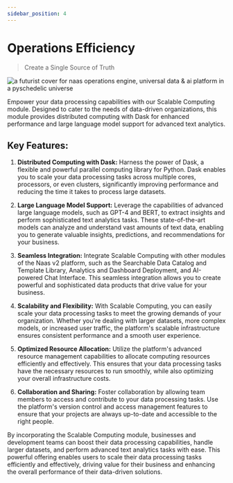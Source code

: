 ```yaml
---
sidebar_position: 4
---
```


# Operations Efficiency
> Create a Single Source of Truth 

![a futurist cover for naas operations engine, universal data & ai platform in a pyschedelic universe](https://media.discordapp.net/attachments/1084579666175729694/1107804138768715857/jeymassa_a_futurist_cover_for_naas_operations_engine_universal__fee85024-5b7b-4ac6-894b-6ac813d985f2.png?width=2180&height=1246)



Empower your data processing capabilities with our Scalable Computing module. Designed to cater to the needs of data-driven organizations, this module provides distributed computing with Dask for enhanced performance and large language model support for advanced text analytics.

## Key Features:

1.  **Distributed Computing with Dask:** Harness the power of Dask, a flexible and powerful parallel computing library for Python. Dask enables you to scale your data processing tasks across multiple cores, processors, or even clusters, significantly improving performance and reducing the time it takes to process large datasets.
    
2.  **Large Language Model Support:** Leverage the capabilities of advanced large language models, such as GPT-4 and BERT, to extract insights and perform sophisticated text analytics tasks. These state-of-the-art models can analyze and understand vast amounts of text data, enabling you to generate valuable insights, predictions, and recommendations for your business.
    
3.  **Seamless Integration:** Integrate Scalable Computing with other modules of the Naas v2 platform, such as the Searchable Data Catalog and Template Library, Analytics and Dashboard Deployment, and AI-powered Chat Interface. This seamless integration allows you to create powerful and sophisticated data products that drive value for your business.
    
4.  **Scalability and Flexibility:** With Scalable Computing, you can easily scale your data processing tasks to meet the growing demands of your organization. Whether you're dealing with larger datasets, more complex models, or increased user traffic, the platform's scalable infrastructure ensures consistent performance and a smooth user experience.
    
5.  **Optimized Resource Allocation:** Utilize the platform's advanced resource management capabilities to allocate computing resources efficiently and effectively. This ensures that your data processing tasks have the necessary resources to run smoothly, while also optimizing your overall infrastructure costs.
    
6.  **Collaboration and Sharing:** Foster collaboration by allowing team members to access and contribute to your data processing tasks. Use the platform's version control and access management features to ensure that your projects are always up-to-date and accessible to the right people.
    

By incorporating the Scalable Computing module, businesses and development teams can boost their data processing capabilities, handle larger datasets, and perform advanced text analytics tasks with ease. This powerful offering enables users to scale their data processing tasks efficiently and effectively, driving value for their business and enhancing the overall performance of their data-driven solutions.
